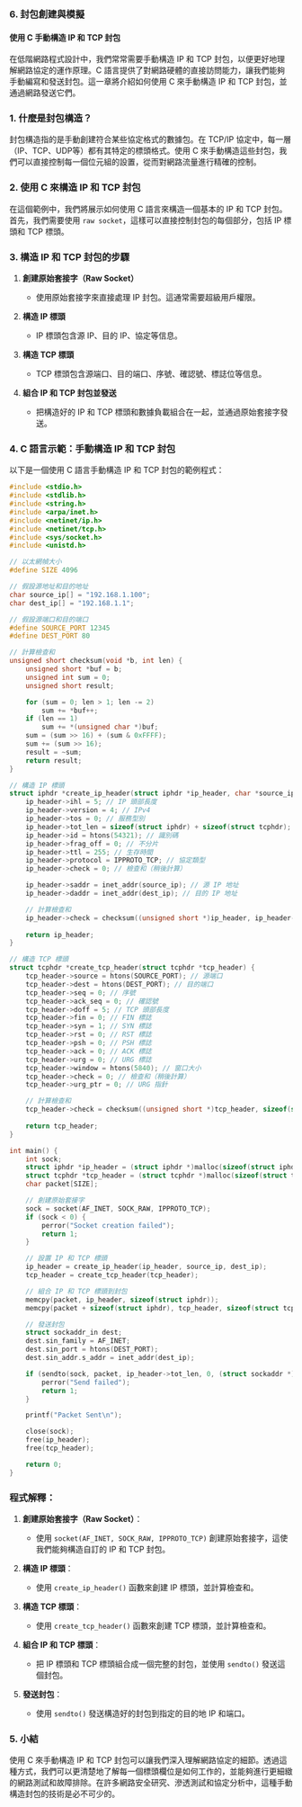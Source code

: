### **6. 封包創建與模擬**
#### **使用 C 手動構造 IP 和 TCP 封包**

在低階網路程式設計中，我們常常需要手動構造 IP 和 TCP 封包，以便更好地理解網路協定的運作原理。C 語言提供了對網路硬體的直接訪問能力，讓我們能夠手動編寫和發送封包。這一章將介紹如何使用 C 來手動構造 IP 和 TCP 封包，並通過網路發送它們。

### **1. 什麼是封包構造？**

封包構造指的是手動創建符合某些協定格式的數據包。在 TCP/IP 協定中，每一層（IP、TCP、UDP等）都有其特定的標頭格式。使用 C 來手動構造這些封包，我們可以直接控制每一個位元組的設置，從而對網路流量進行精確的控制。

### **2. 使用 C 來構造 IP 和 TCP 封包**

在這個範例中，我們將展示如何使用 C 語言來構造一個基本的 IP 和 TCP 封包。首先，我們需要使用 `raw socket`，這樣可以直接控制封包的每個部分，包括 IP 標頭和 TCP 標頭。

### **3. 構造 IP 和 TCP 封包的步驟**

1. **創建原始套接字（Raw Socket）**
   - 使用原始套接字來直接處理 IP 封包。這通常需要超級用戶權限。

2. **構造 IP 標頭**
   - IP 標頭包含源 IP、目的 IP、協定等信息。

3. **構造 TCP 標頭**
   - TCP 標頭包含源端口、目的端口、序號、確認號、標誌位等信息。

4. **組合 IP 和 TCP 封包並發送**
   - 把構造好的 IP 和 TCP 標頭和數據負載組合在一起，並通過原始套接字發送。

### **4. C 語言示範：手動構造 IP 和 TCP 封包**

以下是一個使用 C 語言手動構造 IP 和 TCP 封包的範例程式：

```c
#include <stdio.h>
#include <stdlib.h>
#include <string.h>
#include <arpa/inet.h>
#include <netinet/ip.h>
#include <netinet/tcp.h>
#include <sys/socket.h>
#include <unistd.h>

// 以太網幀大小
#define SIZE 4096

// 假設源地址和目的地址
char source_ip[] = "192.168.1.100";
char dest_ip[] = "192.168.1.1";

// 假設源端口和目的端口
#define SOURCE_PORT 12345
#define DEST_PORT 80

// 計算檢查和
unsigned short checksum(void *b, int len) {
    unsigned short *buf = b;
    unsigned int sum = 0;
    unsigned short result;

    for (sum = 0; len > 1; len -= 2)
        sum += *buf++;
    if (len == 1)
        sum += *(unsigned char *)buf;
    sum = (sum >> 16) + (sum & 0xFFFF);
    sum += (sum >> 16);
    result = ~sum;
    return result;
}

// 構造 IP 標頭
struct iphdr *create_ip_header(struct iphdr *ip_header, char *source_ip, char *dest_ip) {
    ip_header->ihl = 5; // IP 頭部長度
    ip_header->version = 4; // IPv4
    ip_header->tos = 0; // 服務型別
    ip_header->tot_len = sizeof(struct iphdr) + sizeof(struct tcphdr); // 總長度
    ip_header->id = htons(54321); // 識別碼
    ip_header->frag_off = 0; // 不分片
    ip_header->ttl = 255; // 生存時間
    ip_header->protocol = IPPROTO_TCP; // 協定類型
    ip_header->check = 0; // 檢查和（稍後計算）

    ip_header->saddr = inet_addr(source_ip); // 源 IP 地址
    ip_header->daddr = inet_addr(dest_ip); // 目的 IP 地址

    // 計算檢查和
    ip_header->check = checksum((unsigned short *)ip_header, ip_header->tot_len);
    
    return ip_header;
}

// 構造 TCP 標頭
struct tcphdr *create_tcp_header(struct tcphdr *tcp_header) {
    tcp_header->source = htons(SOURCE_PORT); // 源端口
    tcp_header->dest = htons(DEST_PORT); // 目的端口
    tcp_header->seq = 0; // 序號
    tcp_header->ack_seq = 0; // 確認號
    tcp_header->doff = 5; // TCP 頭部長度
    tcp_header->fin = 0; // FIN 標誌
    tcp_header->syn = 1; // SYN 標誌
    tcp_header->rst = 0; // RST 標誌
    tcp_header->psh = 0; // PSH 標誌
    tcp_header->ack = 0; // ACK 標誌
    tcp_header->urg = 0; // URG 標誌
    tcp_header->window = htons(5840); // 窗口大小
    tcp_header->check = 0; // 檢查和（稍後計算）
    tcp_header->urg_ptr = 0; // URG 指針

    // 計算檢查和
    tcp_header->check = checksum((unsigned short *)tcp_header, sizeof(struct tcphdr));
    
    return tcp_header;
}

int main() {
    int sock;
    struct iphdr *ip_header = (struct iphdr *)malloc(sizeof(struct iphdr));
    struct tcphdr *tcp_header = (struct tcphdr *)malloc(sizeof(struct tcphdr));
    char packet[SIZE];

    // 創建原始套接字
    sock = socket(AF_INET, SOCK_RAW, IPPROTO_TCP);
    if (sock < 0) {
        perror("Socket creation failed");
        return 1;
    }

    // 設置 IP 和 TCP 標頭
    ip_header = create_ip_header(ip_header, source_ip, dest_ip);
    tcp_header = create_tcp_header(tcp_header);

    // 組合 IP 和 TCP 標頭到封包
    memcpy(packet, ip_header, sizeof(struct iphdr));
    memcpy(packet + sizeof(struct iphdr), tcp_header, sizeof(struct tcphdr));

    // 發送封包
    struct sockaddr_in dest;
    dest.sin_family = AF_INET;
    dest.sin_port = htons(DEST_PORT);
    dest.sin_addr.s_addr = inet_addr(dest_ip);

    if (sendto(sock, packet, ip_header->tot_len, 0, (struct sockaddr *)&dest, sizeof(dest)) < 0) {
        perror("Send failed");
        return 1;
    }

    printf("Packet Sent\n");

    close(sock);
    free(ip_header);
    free(tcp_header);

    return 0;
}
```

### **程式解釋：**

1. **創建原始套接字（Raw Socket）**：
   - 使用 `socket(AF_INET, SOCK_RAW, IPPROTO_TCP)` 創建原始套接字，這使我們能夠構造自訂的 IP 和 TCP 封包。

2. **構造 IP 標頭**：
   - 使用 `create_ip_header()` 函數來創建 IP 標頭，並計算檢查和。

3. **構造 TCP 標頭**：
   - 使用 `create_tcp_header()` 函數來創建 TCP 標頭，並計算檢查和。

4. **組合 IP 和 TCP 標頭**：
   - 把 IP 標頭和 TCP 標頭組合成一個完整的封包，並使用 `sendto()` 發送這個封包。

5. **發送封包**：
   - 使用 `sendto()` 發送構造好的封包到指定的目的地 IP 和端口。

### **5. 小結**

使用 C 來手動構造 IP 和 TCP 封包可以讓我們深入理解網路協定的細節。透過這種方式，我們可以更清楚地了解每一個標頭欄位是如何工作的，並能夠進行更細緻的網路測試和故障排除。在許多網路安全研究、滲透測試和協定分析中，這種手動構造封包的技術是必不可少的。